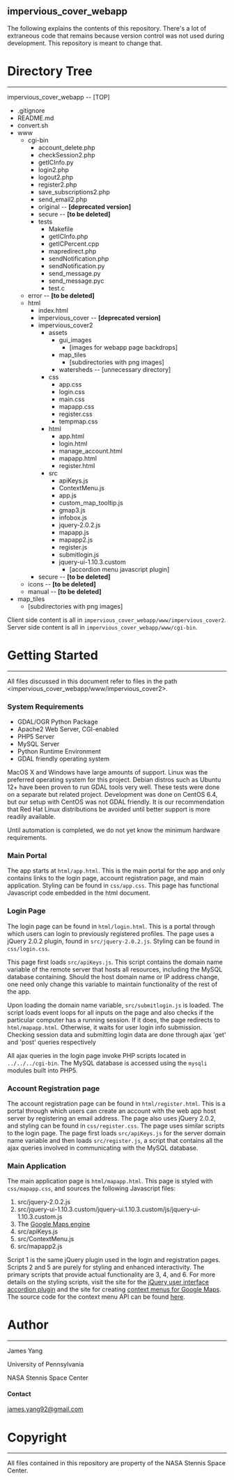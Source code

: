 impervious_cover_webapp
-----------------------
The following explains the contents of this repository. There's a lot of extraneous code that remains because version control was not used during development. This repository is meant to change that.

# Directory Tree
----------------
impervious_cover_webapp -- [TOP]

* .gitignore
* README.md
* convert.sh
* www
   * cgi-bin
      * account_delete.php
      * checkSession2.php
      * getICInfo.py
      * login2.php
      * logout2.php
      * register2.php
      * save_subscriptions2.php
      * send_email2.php
      * original -- **[deprecated version]**
      * secure -- **[to be deleted]**
      * tests
         * Makefile
         * getICInfo.php
         * getICPercent.cpp
         * mapredirect.php
         * sendNotification.php
         * sendNotification.py
         * send_message.py
         * send_message.pyc
         * test.c
   * error -- **[to be deleted]**
   * html
      * index.html
      * impervious_cover -- **[deprecated version]**
      * impervious_cover2
         * assets
            * gui_images
               * [images for webapp page backdrops]
            * map_tiles
               * [subdirectories with png images]
            * watersheds -- [unnecessary directory]
         * css
            * app.css
            * login.css
            * main.css
            * mapapp.css
            * register.css
            * tempmap.css
         * html
            * app.html
            * login.html
            * manage_account.html
            * mapapp.html
            * register.html
         * src
            * apiKeys.js
            * ContextMenu.js
            * app.js
            * custom_map_tooltip.js
            * gmap3.js
            * infobox.js
            * jquery-2.0.2.js
            * mapapp.js
            * mapapp2.js
            * register.js
            * submitlogin.js
            * jquery-ui-1.10.3.custom
              * [accordion menu javascript plugin]
      * secure -- **[to be deleted]**
   * icons -- **[to be deleted]**
   * manual -- **[to be deleted]**
* map_tiles
   * [subdirectories with png images]

Client side content is all in `impervious_cover_webapp/www/impervious_cover2`. Server side content is all in `impervious_cover_webapp/www/cgi-bin`.

# Getting Started
-----------------
All files discussed in this document refer to files in the path <impervious_cover_webapp/www/impervious_cover2>.

### System Requirements
* GDAL/OGR Python Package
* Apache2 Web Server, CGI-enabled
* PHP5 Server
* MySQL Server
* Python Runtime Environment
* GDAL friendly operating system

MacOS X and Windows have large amounts of support. Linux was the preferred operating system for this project. Debian distros such as Ubuntu 12+ have been proven to run GDAL tools very well. These tests were done on a separate but related project. Development was done on CentOS 6.4, but our setup with CentOS was not GDAL friendly. It is our recommendation that Red Hat Linux distributions be avoided until better support is more readily available.

Until automation is completed, we do not yet know the minimum hardware requirements. 

### Main Portal
The app starts at `html/app.html`. This is the main portal for the app and only contains links to the login page, account registration page, and main application. Styling can be found in `css/app.css`. This page has functional Javascript code embedded in the html document.

### Login Page
The login page can be found in `html/login.html`. This is a portal through which users can login to previously registered profiles. The page uses a jQuery 2.0.2 plugin, found in `src/jquery-2.0.2.js`. Styling can be found in `css/login.css`.

This page first loads `src/apiKeys.js`. This script contains the domain name variable of the remote server that hosts all resources, including the MySQL database containing. Should the host domain name or IP address change, one need only change this variable to maintain functionality of the rest of the app.

Upon loading the domain name variable, `src/submitlogin.js` is loaded. The script loads event loops for all inputs on the page and also checks if the particular computer has a running session. If it does, the page redirects to `html/mapapp.html`. Otherwise, it waits for user login info submission. Checking session data and submitting login data are done through ajax 'get' and 'post' queries respectively

All ajax queries in the login page invoke PHP scripts located in `../../../cgi-bin`. The MySQL database is accessed using the `mysqli` modules built into PHP5.

### Account Registration page
The account registration page can be found in `html/register.html`. This is a portal through which users can create an account with the web app host server by registering an email address. The page also uses jQuery 2.0.2, and styling can be found in `css/register.css`. The page uses similar scripts to the login page. The page first loads `src/apiKeys.js` for the server domain name variable and then loads `src/register.js`, a script that contains all the ajax queries involved in communicating with the MySQL database.

### Main Application
The main application page is `html/mapapp.html`. This page is styled with `css/mapapp.css`, and sources the following Javascript files:

1. src/jquery-2.0.2.js
2. src/jquery-ui-1.10.3.custom/jquery-ui.1.10.3.custom/js/jquery-ui-1.10.3.custom.js
3. The [Google Maps engine](http://maps.google.com/maps/api/js?sensor=false&libraries=drawing)
4. src/apiKeys.js
5. src/ContextMenu.js
6. src/mapapp2.js

Script 1 is the same jQuery plugin used in the login and registration pages. Scripts 2 and 5 are purely for styling and enhanced interactivity. The primary scripts that provide actual functionality are 3, 4, and 6. For more details on the styling scripts, visit the site for the [jQuery user interface accordion plugin](http://jqueryui.com/accordion/) and the site for creating [context menus for Google Maps](http://googlemapsmania.blogspot.com/2012/04/create-google-maps-context-menu.html). The source code for the context menu API can be found [here](http://code.martinpearman.co.uk/googlemapsapi/contextmenu/1.0/).

###### 

# Author
--------
James Yang

University of Pennsylvania

NASA Stennis Space Center

#### Contact
james.yang92@gmail.com

# Copyright
-----------
All files contained in this repository are property of the NASA Stennis Space Center.
